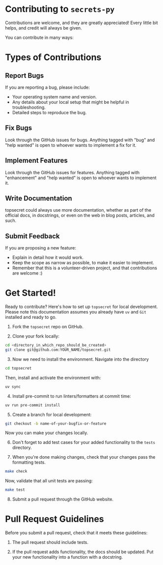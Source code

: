 # Contributing to `secrets-py`

Contributions are welcome, and they are greatly appreciated!
Every little bit helps, and credit will always be given.

You can contribute in many ways:

# Types of Contributions

## Report Bugs

If you are reporting a bug, please include:

- Your operating system name and version.
- Any details about your local setup that might be helpful in troubleshooting.
- Detailed steps to reproduce the bug.

## Fix Bugs

Look through the GitHub issues for bugs.
Anything tagged with "bug" and "help wanted" is open to whoever wants to implement a fix for it.

## Implement Features

Look through the GitHub issues for features.
Anything tagged with "enhancement" and "help wanted" is open to whoever wants to implement it.

## Write Documentation

topsecret could always use more documentation, whether as part of the official docs, in docstrings, or even on the web in blog posts, articles, and such.

## Submit Feedback

If you are proposing a new feature:

- Explain in detail how it would work.
- Keep the scope as narrow as possible, to make it easier to implement.
- Remember that this is a volunteer-driven project, and that contributions
  are welcome :)

# Get Started!

Ready to contribute? Here's how to set up `topsecret` for local development.
Please note this documentation assumes you already have `uv` and `Git` installed and ready to go.

1. Fork the `topsecret` repo on GitHub.

2. Clone your fork locally:

```bash
cd <directory_in_which_repo_should_be_created>
git clone git@github.com:YOUR_NAME/topsecret.git
```

3. Now we need to install the environment. Navigate into the directory

```bash
cd topsecret
```

Then, install and activate the environment with:

```bash
uv sync
```

4. Install pre-commit to run linters/formatters at commit time:

```bash
uv run pre-commit install
```

5. Create a branch for local development:

```bash
git checkout -b name-of-your-bugfix-or-feature
```

Now you can make your changes locally.

6. Don't forget to add test cases for your added functionality to the `tests` directory.

7. When you're done making changes, check that your changes pass the formatting tests.

```bash
make check
```

Now, validate that all unit tests are passing:

```bash
make test
```

8. Submit a pull request through the GitHub website.

# Pull Request Guidelines

Before you submit a pull request, check that it meets these guidelines:

1. The pull request should include tests.

2. If the pull request adds functionality, the docs should be updated.
   Put your new functionality into a function with a docstring.
